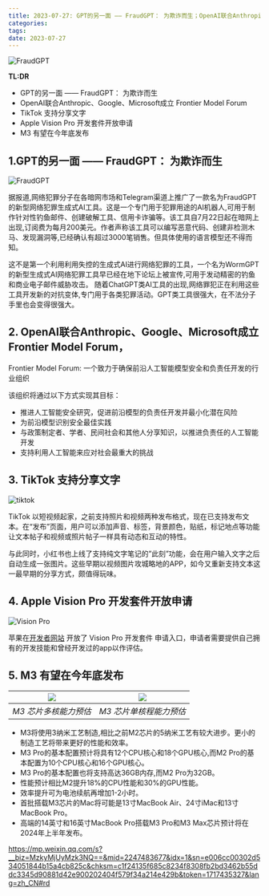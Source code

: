 ```yaml
---
title: 2023-07-27: GPT的另一面 —— FraudGPT： 为欺诈而生；OpenAI联合Anthropic、Google、Microsoft成立 Frontier Model Forum；TikTok 支持分享文字；Apple Vision Pro 开发套件开放申请；M3 有望在今年底发布
categories: 
tags: 
date: 2023-07-27
---
```


![FraudGPT](https://cdn.jsdelivr.net/gh/YeeKal/img_land/blog/07/circles.svg)


**TL:DR**

- GPT的另一面 —— FraudGPT： 为欺诈而生 
- OpenAI联合Anthropic、Google、Microsoft成立 Frontier Model Forum
- TikTok 支持分享文字
- Apple Vision Pro 开发套件开放申请
- M3 有望在今年底发布

## 1.GPT的另一面 —— FraudGPT： 为欺诈而生  

![FraudGPT](https://cdn.jsdelivr.net/gh/YeeKal/img_land/blog/07/gpt.jpg)

据报道,网络犯罪分子在各暗网市场和Telegram渠道上推广了一款名为FraudGPT的新型网络犯罪生成式AI工具。这是一个专门用于犯罪用途的AI机器人,可用于制作针对性钓鱼邮件、创建破解工具、信用卡诈骗等。该工具自7月22日起在暗网上出现,订阅费为每月200美元。作者声称该工具可以编写恶意代码、创建非检测木马、发现漏洞等,已经确认有超过3000笔销售。但具体使用的语言模型还不得而知。

这不是第一个利用利用失控的生成式AI进行网络犯罪的工具，一个名为WormGPT的新型生成式AI网络犯罪工具早已经在地下论坛上被宣传,可用于发动精密的钓鱼和商业电子邮件威胁攻击。 随着ChatGPT类AI工具的出现,网络罪犯正在利用这些工具开发新的对抗变体,专门用于各类犯罪活动。GPT类工具很强大，在不法分子手里也会变得很强大。


## 2. OpenAI联合Anthropic、Google、Microsoft成立 Frontier Model Forum，

Frontier Model Forum: 一个致力于确保前沿人工智能模型安全和负责任开发的行业组织

该组织将通过以下方式实现其目标：
- 推进人工智能安全研究，促进前沿模型的负责任开发并最小化潜在风险
- 为前沿模型识别安全最佳实践
- 与政策制定者、学者、民间社会和其他人分享知识，以推进负责任的人工智能开发
- 支持利用人工智能来应对社会最重大的挑战

## 3. TikTok 支持分享文字

![tiktok](https://cdn.jsdelivr.net/gh/YeeKal/img_land/blog/07/27a4a30bfb15dabb9a196c0de63f9f6a.png)

TikTok 以短视频起家，之前支持照片和视频两种发布格式，现在已支持发布文本。在“发布”页面，用户可以添加声音、标签，背景颜色，贴纸，标记地点等功能让文本帖子和视频或照片帖子一样具有动态和互动的特性。

与此同时，小红书也上线了支持纯文字笔记的”此刻”功能，会在用户输入文字之后自动生成一张图片。这些早期以视频图片攻城略地的APP，如今又重新支持文本这一最早期的分享方式，颇值得玩味。

## 4. Apple Vision Pro 开发套件开放申请

![Vision Pro](https://cdn.jsdelivr.net/gh/YeeKal/img_land/blog/07/vision-side_2x.webp)

苹果在[开发者网站](https://developer.apple.com/visionos/developer-kit/) 开放了 Vision Pro 开发套件 申请入口，申请者需要提供自己拥有的开发技能和曾经开发过的app以作评估。

## 5. M3 有望在今年底发布

| ![](https://cdn.jsdelivr.net/gh/YeeKal/img_land/blog/07/M3-preview-GB61-M3est-multi2.jpg.webp) |![](https://cdn.jsdelivr.net/gh/YeeKal/img_land/blog/07/M3-preview-GB61-M3est-single2.jpg.webp)|
|:--:|:--:|
| *M3 芯片多核能力预估* |*M3 芯片单核程能力预估* |

- M3将使用3纳米工艺制造,相比之前M2芯片的5纳米工艺有较大进步。更小的制造工艺将带来更好的性能和效率。
- M3 Pro的基本配置预计将具有12个CPU核心和18个GPU核心,而M2 Pro的基本配置为10个CPU核心和16个GPU核心。
- M3 Pro的基本配置也将支持高达36GB内存,而M2 Pro为32GB。
- 性能预计相比M2提升18%的CPU性能和30%的GPU性能。
- 效率提升可为电池续航再增加1-2小时。
- 首批搭载M3芯片的Mac将可能是13寸MacBook Air、24寸iMac和13寸MacBook Pro。
- 高端的14英寸和16英寸MacBook Pro搭载M3 Pro和M3 Max芯片预计将在2024年上半年发布。

https://mp.weixin.qq.com/s?__biz=MzkyMjUyMzk3NQ==&mid=2247483677&idx=1&sn=e006cc00302d534051844b15a4cb825c&chksm=c1f24135f685c8234f8308fb2bd3462b55ddc3345d90881d42e900202404f579f34a214e429b&token=1717435327&lang=zh_CN#rd